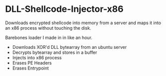 # DLL-Shellcode-Injector-x86
Downloads encrypted shellcode into memory from a server and maps it into an x86 process without touching the disk.

Barebones loader I made in in like an hour.
- Downloads XOR'd DLL bytearray from an ubuntu server
- Decrypts bytearray and stores in a buffer
- Injects into x86 process
- Erases PE Headers
- Erases Entrypoint

